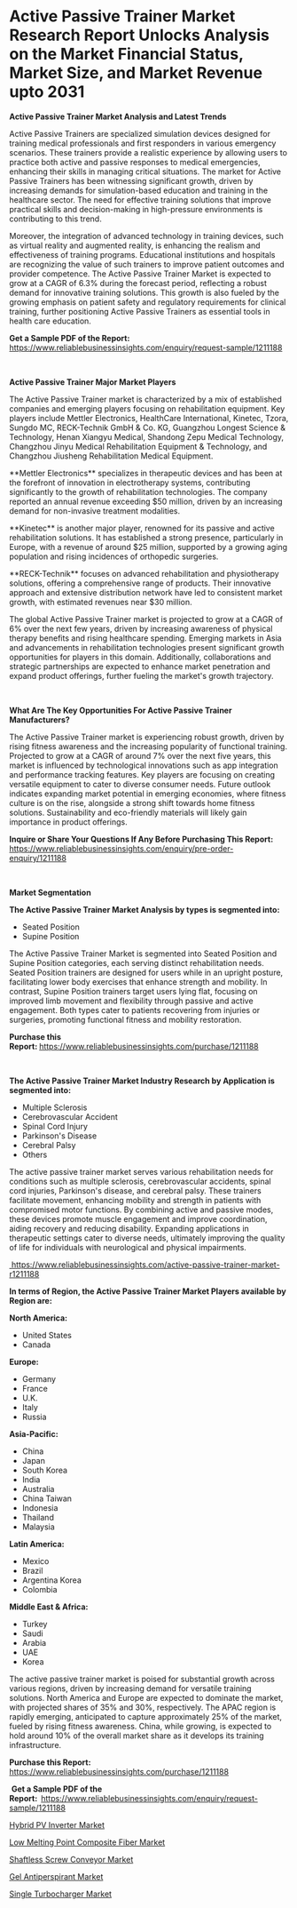 <p><h1>Active Passive Trainer Market Research Report Unlocks Analysis on the Market Financial Status, Market Size, and Market Revenue upto 2031</h1></p><p><strong>Active Passive Trainer Market Analysis and Latest Trends</strong></p>
<p><p>Active Passive Trainers are specialized simulation devices designed for training medical professionals and first responders in various emergency scenarios. These trainers provide a realistic experience by allowing users to practice both active and passive responses to medical emergencies, enhancing their skills in managing critical situations. The market for Active Passive Trainers has been witnessing significant growth, driven by increasing demands for simulation-based education and training in the healthcare sector. The need for effective training solutions that improve practical skills and decision-making in high-pressure environments is contributing to this trend.</p><p>Moreover, the integration of advanced technology in training devices, such as virtual reality and augmented reality, is enhancing the realism and effectiveness of training programs. Educational institutions and hospitals are recognizing the value of such trainers to improve patient outcomes and provider competence. The Active Passive Trainer Market is expected to grow at a CAGR of 6.3% during the forecast period, reflecting a robust demand for innovative training solutions. This growth is also fueled by the growing emphasis on patient safety and regulatory requirements for clinical training, further positioning Active Passive Trainers as essential tools in health care education.</p></p>
<p><strong>Get a Sample PDF of the Report:&nbsp;</strong> <a href="https://www.reliablebusinessinsights.com/enquiry/request-sample/1211188?utm_campaign=84&utm_medium=2&utm_source=Github&utm_content=ia&utm_term=16122024&utm_id=active-passive-trainer">https://www.reliablebusinessinsights.com/enquiry/request-sample/1211188</a></p>
<p>&nbsp;</p>
<p><strong>Active Passive Trainer Major Market Players</strong></p>
<p><p>The Active Passive Trainer market is characterized by a mix of established companies and emerging players focusing on rehabilitation equipment. Key players include Mettler Electronics, HealthCare International, Kinetec, Tzora, Sungdo MC, RECK-Technik GmbH & Co. KG, Guangzhou Longest Science & Technology, Henan Xiangyu Medical, Shandong Zepu Medical Technology, Changzhou Jinyu Medical Rehabilitation Equipment & Technology, and Changzhou Jiusheng Rehabilitation Medical Equipment.</p><p>**Mettler Electronics** specializes in therapeutic devices and has been at the forefront of innovation in electrotherapy systems, contributing significantly to the growth of rehabilitation technologies. The company reported an annual revenue exceeding $50 million, driven by an increasing demand for non-invasive treatment modalities.</p><p>**Kinetec** is another major player, renowned for its passive and active rehabilitation solutions. It has established a strong presence, particularly in Europe, with a revenue of around $25 million, supported by a growing aging population and rising incidences of orthopedic surgeries.</p><p>**RECK-Technik** focuses on advanced rehabilitation and physiotherapy solutions, offering a comprehensive range of products. Their innovative approach and extensive distribution network have led to consistent market growth, with estimated revenues near $30 million. </p><p>The global Active Passive Trainer market is projected to grow at a CAGR of 6% over the next few years, driven by increasing awareness of physical therapy benefits and rising healthcare spending. Emerging markets in Asia and advancements in rehabilitation technologies present significant growth opportunities for players in this domain. Additionally, collaborations and strategic partnerships are expected to enhance market penetration and expand product offerings, further fueling the market's growth trajectory.</p></p>
<p>&nbsp;</p>
<p><strong>What Are The Key Opportunities For Active Passive Trainer Manufacturers?</strong></p>
<p><p>The Active Passive Trainer market is experiencing robust growth, driven by rising fitness awareness and the increasing popularity of functional training. Projected to grow at a CAGR of around 7% over the next five years, this market is influenced by technological innovations such as app integration and performance tracking features. Key players are focusing on creating versatile equipment to cater to diverse consumer needs. Future outlook indicates expanding market potential in emerging economies, where fitness culture is on the rise, alongside a strong shift towards home fitness solutions. Sustainability and eco-friendly materials will likely gain importance in product offerings.</p></p>
<p><strong>Inquire or Share Your Questions If Any Before Purchasing This Report:</strong> <a href="https://www.reliablebusinessinsights.com/enquiry/pre-order-enquiry/1211188?utm_campaign=84&utm_medium=2&utm_source=Github&utm_content=ia&utm_term=16122024&utm_id=active-passive-trainer">https://www.reliablebusinessinsights.com/enquiry/pre-order-enquiry/1211188</a></p>
<p>&nbsp;</p>
<p><strong>Market Segmentation</strong></p>
<p><strong>The Active Passive Trainer Market Analysis by types is segmented into:</strong></p>
<p><ul><li>Seated Position</li><li>Supine Position</li></ul></p>
<p><p>The Active Passive Trainer Market is segmented into Seated Position and Supine Position categories, each serving distinct rehabilitation needs. Seated Position trainers are designed for users while in an upright posture, facilitating lower body exercises that enhance strength and mobility. In contrast, Supine Position trainers target users lying flat, focusing on improved limb movement and flexibility through passive and active engagement. Both types cater to patients recovering from injuries or surgeries, promoting functional fitness and mobility restoration.</p></p>
<p><strong>Purchase this Report:&nbsp;</strong><a href="https://www.reliablebusinessinsights.com/purchase/1211188?utm_campaign=84&utm_medium=2&utm_source=Github&utm_content=ia&utm_term=16122024&utm_id=active-passive-trainer">https://www.reliablebusinessinsights.com/purchase/1211188</a></p>
<p>&nbsp;</p>
<p><strong>The Active Passive Trainer Market Industry Research by Application is segmented into:</strong></p>
<p><ul><li>Multiple Sclerosis</li><li>Cerebrovascular Accident</li><li>Spinal Cord Injury</li><li>Parkinson's Disease</li><li>Cerebral Palsy</li><li>Others</li></ul></p>
<p><p>The active passive trainer market serves various rehabilitation needs for conditions such as multiple sclerosis, cerebrovascular accidents, spinal cord injuries, Parkinson's disease, and cerebral palsy. These trainers facilitate movement, enhancing mobility and strength in patients with compromised motor functions. By combining active and passive modes, these devices promote muscle engagement and improve coordination, aiding recovery and reducing disability. Expanding applications in therapeutic settings cater to diverse needs, ultimately improving the quality of life for individuals with neurological and physical impairments.</p></p>
<p><a href="https://www.reliablebusinessinsights.com/active-passive-trainer-market-r1211188?utm_campaign=84&utm_medium=2&utm_source=Github&utm_content=ia&utm_term=16122024&utm_id=active-passive-trainer">&nbsp;https://www.reliablebusinessinsights.com/active-passive-trainer-market-r1211188</a></p>
<p><strong>In terms of Region, the Active Passive Trainer Market Players available by Region are:</strong></p>
<p>
    <p> <strong> North America: </strong>
        <ul>
            <li>United States</li>
            <li>Canada</li>
        </ul>
        </p> 
    <p> <strong> Europe: </strong>
        <ul>
            <li>Germany</li>
            <li>France</li>
            <li>U.K.</li>
            <li>Italy</li>
            <li>Russia</li>
        </ul>
        </p> 
    <p> <strong> Asia-Pacific: </strong>
        <ul>
            <li>China</li>
            <li>Japan</li>
            <li>South Korea</li>
            <li>India</li>
            <li>Australia</li>
            <li>China Taiwan</li>
            <li>Indonesia</li>
            <li>Thailand</li>
            <li>Malaysia</li>
        </ul>
        </p> 
    <p> <strong> Latin America: </strong>
        <ul>
            <li>Mexico</li>
            <li>Brazil</li>
            <li>Argentina Korea</li>
            <li>Colombia</li>
        </ul>
        </p> 
    <p> <strong> Middle East & Africa: </strong>
        <ul>
            <li>Turkey</li>
            <li>Saudi</li>
            <li>Arabia</li>
            <li>UAE</li>
            <li>Korea</li>
        </ul>
    </p>
    </p>
<p><p>The active passive trainer market is poised for substantial growth across various regions, driven by increasing demand for versatile training solutions. North America and Europe are expected to dominate the market, with projected shares of 35% and 30%, respectively. The APAC region is rapidly emerging, anticipated to capture approximately 25% of the market, fueled by rising fitness awareness. China, while growing, is expected to hold around 10% of the overall market share as it develops its training infrastructure.</p></p>
<p><strong>Purchase this Report: </strong><a href="https://www.reliablebusinessinsights.com/purchase/1211188?utm_campaign=84&utm_medium=2&utm_source=Github&utm_content=ia&utm_term=16122024&utm_id=active-passive-trainer">https://www.reliablebusinessinsights.com/purchase/1211188</a></p>
<p>&nbsp;<strong>Get a Sample PDF of the Report:&nbsp;&nbsp;</strong><a href="https://www.reliablebusinessinsights.com/enquiry/request-sample/1211188?utm_campaign=84&utm_medium=2&utm_source=Github&utm_content=ia&utm_term=16122024&utm_id=active-passive-trainer">https://www.reliablebusinessinsights.com/enquiry/request-sample/1211188</a></p>
<p><strong></strong></p>
<p><p><a href="https://github.com/jontyhinseyxe/Market-Research-Report-List-1/blob/main/hybrid-pv-inverter-market.md?utm_campaign=84&utm_medium=2&utm_source=Github&utm_content=ia&utm_term=16122024&utm_id=active-passive-trainer">Hybrid PV Inverter Market</a></p><p><a href="https://github.com/AngelaWalsh696/Market-Research-Report-List-1/blob/main/low-melting-point-composite-fiber-market.md?utm_campaign=84&utm_medium=2&utm_source=Github&utm_content=ia&utm_term=16122024&utm_id=active-passive-trainer">Low Melting Point Composite Fiber Market</a></p><p><a href="https://www.linkedin.com/pulse/shaftless-screw-conveyor-market-forecast-report-analysis-3wyce?utm_campaign=84&utm_medium=2&utm_source=Github&utm_content=ia&utm_term=16122024&utm_id=active-passive-trainer">Shaftless Screw Conveyor Market</a></p><p><a href="https://www.linkedin.com/pulse/gel-antiperspirant-market-analysis-report-2024-2031-projected-cagr-gqxze?utm_campaign=84&utm_medium=2&utm_source=Github&utm_content=ia&utm_term=16122024&utm_id=active-passive-trainer">Gel Antiperspirant Market</a></p><p><a href="https://www.linkedin.com/pulse/single-turbocharger-market-evolution-145-cagr-key-trends-svjhe?utm_campaign=84&utm_medium=2&utm_source=Github&utm_content=ia&utm_term=16122024&utm_id=active-passive-trainer">Single Turbocharger Market</a></p></p>